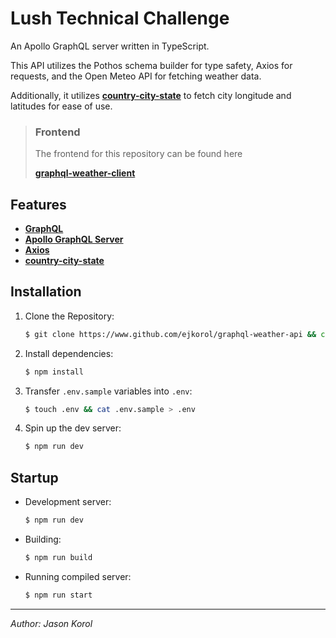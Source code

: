 # Lush Technical Challenge

An Apollo GraphQL server written in TypeScript.

This API utilizes the Pothos schema builder for type safety, Axios for requests, and the Open Meteo API for fetching weather data.

Additionally, it utilizes [**country-city-state**](https://www.npmjs.com/package/country-state-city) to fetch city longitude and latitudes for ease of use.

> ### Frontend
>
> The frontend for this repository can be found here
>
> [**graphql-weather-client**](https://www.github.com/ejkorol/graphql-weather-client)

## Features

- [**GraphQL**](https://graphql.org/)
- [**Apollo GraphQL Server**](https://www.apollographql.com/)
- [**Axios**](https://axios-http.com/)
- [**country-city-state**](https://github.com/harpreetkhalsagtbit/country-state-city)

## Installation

1. Clone the Repository:
    
    ```bash
    $ git clone https://www.github.com/ejkorol/graphql-weather-api && cd graphql-weather-api
    ```

2. Install dependencies:

    ```bash
    $ npm install
    ```

3. Transfer `.env.sample` variables into `.env`:

    ```bash
    $ touch .env && cat .env.sample > .env
    ```

4. Spin up the dev server:

    ```bash
    $ npm run dev
    ```

## Startup

* Development server:
    
    ```bash
    $ npm run dev
    ```

* Building:

    ```bash
    $ npm run build
    ```

* Running compiled server:

    ```bash
    $ npm run start
    ```

---

_Author: Jason Korol_
